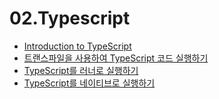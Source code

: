 # 02.Typescript

- [Introduction to TypeScript](01.Node.js%20%E2%80%94%20Introduction%20to%20TypeScript.md)
- [트랜스파일을 사용하여 TypeScript 코드 실행하기](02.Node.js%20%E2%80%94%20Running%20TypeScript%20code%20using%20transpilation.md)
- [TypeScript를 러너로 실행하기](03.Node.js%20%E2%80%94%20Running%20TypeScript%20with%20a%20runner.md)
- [TypeScript를 네이티브로 실행하기](04.Node.js%20%E2%80%94%20Running%20TypeScript%20Natively.md)